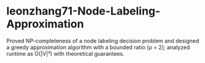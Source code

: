 # leonzhang71-Node-Labeling-Approximation
Proved NP-completeness of a node labeling decision problem and designed a greedy approximation algorithm with a bounded ratio (ρ = 2); analyzed runtime as O(|V|³) with theoretical guarantees.
